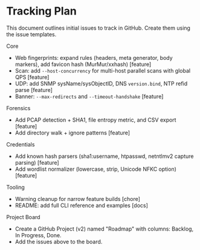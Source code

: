 # Tracking Plan

This document outlines initial issues to track in GitHub. Create them using the issue templates.

Core
- Web fingerprints: expand rules (headers, meta generator, body markers), add favicon hash (MurMur/xxhash) [feature]
- Scan: add `--host-concurrency` for multi-host parallel scans with global QPS [feature]
- UDP: add SNMP sysName/sysObjectID, DNS `version.bind`, NTP refid parse [feature]
- Banner: `--max-redirects` and `--timeout-handshake` [feature]

Forensics
- Add PCAP detection + SHA1, file entropy metric, and CSV export [feature]
- Add directory walk + ignore patterns [feature]

Credentials
- Add known hash parsers (sha1:username, htpasswd, netntlmv2 capture parsing) [feature]
- Add wordlist normalizer (lowercase, strip, Unicode NFKC option) [feature]

Tooling
- Warning cleanup for narrow feature builds [chore]
- README: add full CLI reference and examples [docs]

Project Board
- Create a GitHub Project (v2) named "Roadmap" with columns: Backlog, In Progress, Done.
- Add the issues above to the board.

